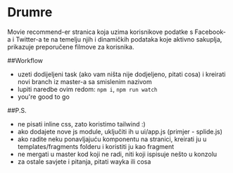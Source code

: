 # Drumre
Movie recommend-er stranica koja uzima korisnikove podatke s Facebook-a i Twitter-a te
na temelju njih i dinamičkih podataka koje aktivno sakuplja, prikazuje preporučene filmove za korisnika. 

##Workflow

- uzeti dodijeljeni task (ako vam ništa nije dodjeljeno, pitati cosa) i kreirati novi branch iz master-a 
sa smislenim nazivom
- lupiti naredbe ovim redom: ```npm i```, ```npm run watch```
- you're good to go

##P.S.

- ne pisati inline css, zato koristimo tailwind :)
- ako dodajete nove js module, uključiti ih u ui/app.js (primjer - splide.js)
- ako radite neku ponavljajuću komponentu na stranici, kreirati ju u templates/fragments folderu i koristiti ju kao fragment
- ne mergati u master kod koji ne radi, niti koji ispisuje nešto u konzolu
- za ostale savjete i pitanja, pitati wayka ili cosa
